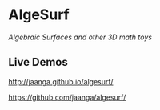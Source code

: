 AlgeSurf
=========

_Algebraic Surfaces and other 3D math toys_


## Live Demos

<http://jaanga.github.io/algesurf/>

<https://github.com/jaanga/algesurf/>


